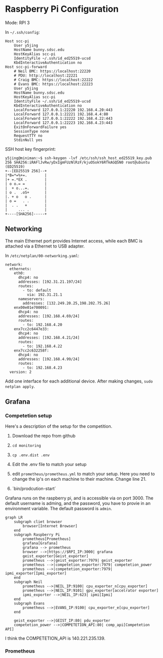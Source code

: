 # Raspberry Pi Configuration

Mode: RPI 3

In `~/.ssh/config`:
```
Host scc-pi
	User y5jing
	HostName bunny.sdsc.edu
	HostKeyAlias scc-pi
	IdentityFile ~/.ssh/id_ed25519-ucsd
	KbdInteractiveAuthentication no
Host scc-pi-forward
	# Neil BMC: https://localhost:22220
	# PDU: http://localhost:22221
	# Craig BMC: https://localhost:22222
	# Evans BMC: https://localhost:22223
	User y5jing
	HostName bunny.sdsc.edu
	HostKeyAlias scc-pi
	IdentityFile ~/.ssh/id_ed25519-ucsd
	KbdInteractiveAuthentication no
	LocalForward 127.0.0.1:22220 192.168.4.20:443
	LocalForward 127.0.0.1:22221 192.168.4.4:80
	LocalForward 127.0.0.1:22222 192.168.4.22:443
	LocalForward 127.0.0.1:22223 192.168.4.23:443
	ExitOnForwardFailure yes
	SessionType none
	RequestTTY no
	StdinNull yes
```

SSH host key fingerprint:
```
y5jing@miniman:~$ ssh-keygen -lvf /etc/ssh/ssh_host_ed25519_key.pub
256 SHA256:iRAFlJvRw/yDxIgmFUzNlRzF/kjuOSokY6RfkAGQSN0 root@ubuntu (ED25519)
+--[ED25519 256]--+
|*B=*=%+=.        |
|+ =.*EX .        |
| o o.= =         |
|  + o...=.       |
| o .  .oS+       |
|. + o   o .      |
| o =   . .       |
|  . .   +        |
|     ... .       |
+----[SHA256]-----+
```

## Networking

The main Ethernet port provides Internet access, while each BMC is attached via a Ethernet to USB adapter.

In `/etc/netplan/00-networking.yaml`:
```
network:
  ethernets:
    eth0:
      dhcp4: no
      addresses: [192.31.21.197/24]
      routes:
        - to: default
          via: 192.31.21.1
      nameservers:
        addresses: [132.249.20.25,198.202.75.26]
    enx00e01e700091:
      dhcp4: no
      addresses: [192.168.4.69/24]
      routes:
        - to: 192.168.4.20
    enx7cc2c6447e33:
      dhcp4: no
      addresses: [192.168.4.21/24]
      routes:
        - to: 192.168.4.22
    enx7cc2c632258f:
      dhcp4: no
      addresses: [192.168.4.99/24]
      routes:
        - to: 192.168.4.23
  version: 2
```
Add one interface for each additional device.  After making changes, `sudo netplan apply`.

## Grafana

### Competetion setup
Here's a description of the setup for the competition. 

1. Download the repo from github
2. `cd monitoring`
3. `cp .env.dist .env`
4. Edit the .env file to match your setup
5. edit `prometheus/prometheus.yml` to match your setup. Here you need to change the ip's on each machine to their machine. Change  line 21.




6. ´bin/prodcution-start´

Grafana runs on the raspberry pi, and is accessible via on port 3000. The default username is adming, and the password, you have to provie in an environment variable.  The default password is `admin`.

```mermaid
graph LR
    subgraph cliet browser
        browser[Internet Browser]
    end
    subgraph Raspberry Pi
        prometheus[Prometheus]
        grafana[Grafana]
        grafana --> prometheus
        browser -->|https://$RPI_IP:3000| grafana
        geist_exporter[Geist_exporter]
        prometheus -->|geist_exporter:7979| geist_exporter
        prometheus -->|competetion_exporter:7979| competetion_power
        prometheus -->|competetion_exporter:7979| ipmi_exporter[Ipmi_exporter]
    end
    subgraph Neil
        prometheus -->|NEIL_IP:9100| cpu_exporter_n[cpu_exporter]
        prometheus -->|NEIL_IP:9101| gpu_exporter[accelrator exporter]
        ipmi_exporter -->|NEIL_IP:623| ipmi[Ipmi]
    end
    subgraph Evans
        prometheus -->|EVANS_IP:9100| cpu_exporter_e[cpu_exporter]
    end
    
    geist_exporter -->|GEIST_IP:80| pdu_exporter
    competetion_power -->|COMPETETION_API:80| comp_api[Competetion API]
```
I think the COMPETETION_API is 140.221.235.139.


### Prometheus
